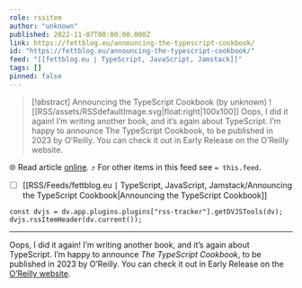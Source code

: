 ```yaml
---
role: rssitem
author: "unknown"
published: 2022-11-07T00:00:00.000Z
link: https://fettblog.eu/announcing-the-typescript-cookbook/
id: "https://fettblog.eu/announcing-the-typescript-cookbook/"
feed: "[[fettblog․eu ∣ TypeScript, JavaScript, Jamstack]]"
tags: []
pinned: false
---
```


> [!abstract] Announcing the TypeScript Cookbook (by unknown)
> ![[RSS/assets/RSSdefaultImage.svg|float:right|100x100]] Oops, I did it again! I’m writing another book, and it’s again about TypeScript. I’m happy to announce The TypeScript Cookbook, to be published in 2023 by O’Reilly. You can check it out in Early Release on the O’Reilly website.

🌐 Read article [online](https://fettblog.eu/announcing-the-typescript-cookbook/). ⤴ For other items in this feed see `= this.feed`.

- [ ] [[RSS/Feeds/fettblog․eu ∣ TypeScript, JavaScript, Jamstack/Announcing the TypeScript Cookbook|Announcing the TypeScript Cookbook]]

~~~dataviewjs
const dvjs = dv.app.plugins.plugins["rss-tracker"].getDVJSTools(dv);
dvjs.rssItemHeader(dv.current());
~~~

- - -
Oops, I did it again! I’m writing another book, and it’s again about TypeScript. I’m happy to announce _The TypeScript Cookbook_, to be published in 2023 by O’Reilly. You can check it out in Early Release on the [O’Reilly website](https://www.oreilly.com/library/view/typescript-cookbook/9781098136642/).